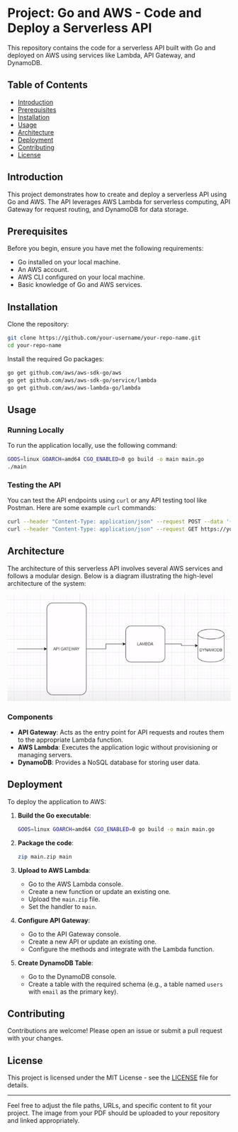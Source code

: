 # Project: Go and AWS - Code and Deploy a Serverless API

This repository contains the code for a serverless API built with Go and deployed on AWS using services like Lambda, API Gateway, and DynamoDB.

## Table of Contents

- [Introduction](#introduction)
- [Prerequisites](#prerequisites)
- [Installation](#installation)
- [Usage](#usage)
- [Architecture](#architecture)
- [Deployment](#deployment)
- [Contributing](#contributing)
- [License](#license)

## Introduction

This project demonstrates how to create and deploy a serverless API using Go and AWS. The API leverages AWS Lambda for serverless computing, API Gateway for request routing, and DynamoDB for data storage.

## Prerequisites

Before you begin, ensure you have met the following requirements:
- Go installed on your local machine.
- An AWS account.
- AWS CLI configured on your local machine.
- Basic knowledge of Go and AWS services.

## Installation

Clone the repository:

```bash
git clone https://github.com/your-username/your-repo-name.git
cd your-repo-name
```

Install the required Go packages:

```bash
go get github.com/aws/aws-sdk-go/aws
go get github.com/aws/aws-sdk-go/service/lambda
go get github.com/aws/aws-lambda-go/lambda
```

## Usage

### Running Locally

To run the application locally, use the following command:

```bash
GOOS=linux GOARCH=amd64 CGO_ENABLED=0 go build -o main main.go
./main
```

### Testing the API

You can test the API endpoints using `curl` or any API testing tool like Postman. Here are some example `curl` commands:

```bash
curl --header "Content-Type: application/json" --request POST --data '{"email": "jose@gmail.com", "firstName": "Jose", "lastName": "Hurtado"}' https://your-api-endpoint
curl --header "Content-Type: application/json" --request GET https://your-api-endpoint?email=jose@gmail.com
```

## Architecture

The architecture of this serverless API involves several AWS services and follows a modular design. Below is a diagram illustrating the high-level architecture of the system:

![Architecture Diagram](images/architecture.png)

### Components

- **API Gateway**: Acts as the entry point for API requests and routes them to the appropriate Lambda function.
- **AWS Lambda**: Executes the application logic without provisioning or managing servers.
- **DynamoDB**: Provides a NoSQL database for storing user data.

## Deployment

To deploy the application to AWS:

1. **Build the Go executable**:

   ```bash
   GOOS=linux GOARCH=amd64 CGO_ENABLED=0 go build -o main main.go
   ```

2. **Package the code**:

   ```bash
   zip main.zip main
   ```

3. **Upload to AWS Lambda**:
   - Go to the AWS Lambda console.
   - Create a new function or update an existing one.
   - Upload the `main.zip` file.
   - Set the handler to `main`.

4. **Configure API Gateway**:
   - Go to the API Gateway console.
   - Create a new API or update an existing one.
   - Configure the methods and integrate with the Lambda function.

5. **Create DynamoDB Table**:
   - Go to the DynamoDB console.
   - Create a table with the required schema (e.g., a table named `users` with `email` as the primary key).

## Contributing

Contributions are welcome! Please open an issue or submit a pull request with your changes.

## License

This project is licensed under the MIT License - see the [LICENSE](LICENSE) file for details.

---

Feel free to adjust the file paths, URLs, and specific content to fit your project. The image from your PDF should be uploaded to your repository and linked appropriately.
